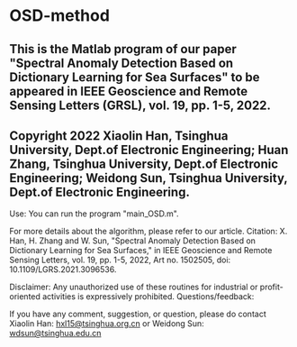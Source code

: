 # OSD-method


This is the Matlab program of our paper 
"Spectral Anomaly Detection Based on Dictionary Learning for Sea Surfaces" 
to be appeared in IEEE Geoscience and Remote Sensing Letters (GRSL), vol. 19, pp. 1-5, 2022.
----------------------------------------------------------------------------------------------------
Copyright 2022
Xiaolin Han, Tsinghua University, Dept.of Electronic Engineering;
Huan Zhang, Tsinghua University, Dept.of Electronic Engineering;
Weidong Sun, Tsinghua University, Dept.of Electronic Engineering.
----------------------------------------------------------------------------------------------------
Use:
You can run the program "main_OSD.m".

For more details about the algorithm, please refer to our article.
Citation:
X. Han, H. Zhang and W. Sun, "Spectral Anomaly Detection Based on Dictionary Learning for Sea Surfaces," in IEEE Geoscience and Remote Sensing Letters, vol. 19, pp. 1-5, 2022, Art no. 1502505, doi: 10.1109/LGRS.2021.3096536.

Disclaimer:
Any unauthorized use of these routines for industrial or profit-oriented activities is expressively prohibited.
Questions/feedback:

If you have any comment, suggestion, or question, please do 
contact Xiaolin Han: hxl15@tsinghua.org.cn
or Weidong Sun: wdsun@tsinghua.edu.cn 
  
